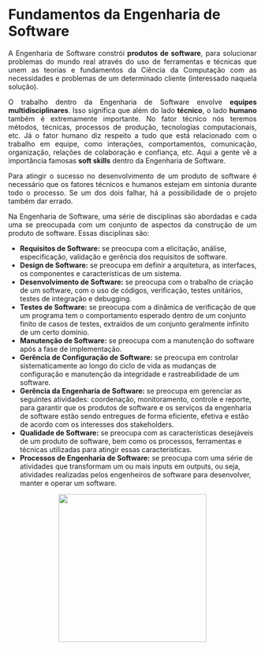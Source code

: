 # Fundamentos da Engenharia de Software

<p align="justify">A Engenharia de Software constrói <b>produtos de software</b>, para solucionar problemas do mundo real através do uso de ferramentas e técnicas que unem as teorias e fundamentos da Ciência da Computação com as necessidades e problemas de um determinado cliente (interessado naquela solução).</p>

<p align="justify">O trabalho dentro da Engenharia de Software envolve <b>equipes multidisciplinares</b>. Isso significa que além do lado <b>técnico</b>, o lado <b>humano</b> também é extremamente importante. No fator técnico nós teremos métodos, técnicas, processos de produção, tecnologias computacionais, etc. Já o fator humano diz respeito a tudo que está relacionado com o trabalho em equipe, como interações, comportamentos, comunicação, organização, relações de colaboração e confiança, etc. Aqui a gente vê a importância famosas <b>soft skills</b> dentro da Engenharia de Software.</p>

<p align="justify">Para atingir o sucesso no desenvolvimento de um produto de software é necessário que os fatores técnicos e humanos estejam em sintonia durante todo o processo. Se um dos dois falhar, há a possibilidade de o projeto também dar errado.</p>

<p align="justify">Na Engenharia de Software, uma série de disciplinas são abordadas e cada uma se preocupada com um conjunto de aspectos da construção de um produto de software. Essas disciplinas são:</p>

 - **Requisitos de Software:** se preocupa com a elicitação, análise, especificação, validação e gerência dos requisitos de software. 
 - **Design de Software:** se preocupa em definir a arquitetura, as interfaces, os componentes e características de um sistema.  
 - **Desenvolvimento de Software:** se preocupa com o trabalho de criação de um software, com o uso de códigos, verificação, testes unitários, testes de integração e debugging. 
 - **Testes de Software:** se preocupa com a dinâmica de verificação de que um programa tem o comportamento esperado dentro de um conjunto finito de casos de testes, extraídos de um conjunto geralmente infinito de um certo domínio. 
 - **Manutenção de Software:** se preocupa com a manutenção do software após a fase de implementação.       
 - **Gerência de Configuração de Software:** se preocupa em controlar sistematicamente ao longo do ciclo de vida as mudanças de configuração e manutenção da integridade e rastreabilidade de um software. 
 - **Gerência da Engenharia de Software:** se preocupa em gerenciar as seguintes atividades: coordenação, monitoramento, controle e reporte, para garantir que os produtos de software e os serviços da engenharia de software estão sendo entregues de forma eficiente, efetiva e estão de acordo com os interesses dos stakeholders. 
 - **Qualidade de Software:** se preocupa com as características desejáveis de um produto de software, bem como os processos, ferramentas e técnicas utilizadas para atingir essas características. 
 - **Processos de Engenharia de Software:** se preocupa com uma série de atividades que transformam um ou mais inputs em outputs, ou seja, atividades realizadas pelos engenheiros de software para desenvolver, manter e operar um software. 

<p align="center"><img src="https://media0.giphy.com/media/3ornjMfYXNDHHfowqA/giphy.gif?cid=ecf05e4724q6amiy3rgh4kpb18zefuh0ub4q052r87lz0zi0&rid=giphy.gif" width=300 height=auto></p>
